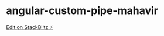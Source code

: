 # angular-custom-pipe-mahavir

[Edit on StackBlitz ⚡️](https://stackblitz.com/edit/angular-custom-pipe-mahavir)
